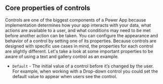 ## Core properties of controls

Controls are one of the biggest components of a Power App because implementation determines how your app interacts with your data, what actions are available to a user, and what conditions may need to be met before another action can be taken. You can configure the appearance and behavior of a control by setting one of its properties. Because controls are designed with specific use cases in mind, the properties for each control are slightly different. Let's take a look at some important properties to be aware of using a text and gallery control as an example.

+ `Default` - The initial value of a control before it’s changed by the user. For example, when working with a Drop-down control you could set the default value to appear when users see the control.


